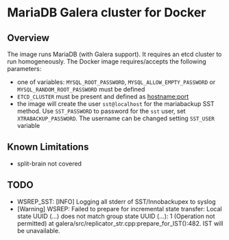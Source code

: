 # MariaDB Galera cluster for Docker

## Overview

The image runs MariaDB (with Galera support). It requires an etcd cluster to run homogeneously.
The Docker image requires/accepts the following parameters:

* one of variables: `MYSQL_ROOT_PASSWORD`, `MYSQL_ALLOW_EMPTY_PASSWORD` or `MYSQL_RANDOM_ROOT_PASSWORD` must be defined
* `ETCD_CLUSTER` must be present and defined as <hostname:port>
* the image will create the user `sst@localhost` for the mariabackup SST method. Use `SST_PASSWORD` to password for the `sst` user, set `XTRABACKUP_PASSWORD`. The username can be changed setting `SST_USER` variable

## Known Limitations

* split-brain not covered

## TODO

* WSREP_SST: [INFO] Logging all stderr of SST/Innobackupex to syslog
* [Warning] WSREP: Failed to prepare for incremental state transfer: Local state UUID (...) does not match group state UUID (...): 1 (Operation not permitted)
	 at galera/src/replicator_str.cpp:prepare_for_IST():482. IST will be unavailable.
